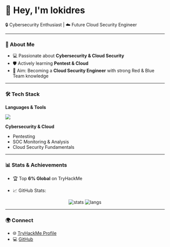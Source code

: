 
# 🌌 Hey, I'm lokidres  

🔒 Cybersecurity Enthusiast | ☁️ Future Cloud Security Engineer  

---

### 🚀 About Me
- 💻 Passionate about **Cybersecurity & Cloud Security**  
- 🛡️ Actively learning **Pentest & Cloud**  
- 🎯 Aim: Becoming a **Cloud Security Engineer** with strong Red & Blue Team knowledge  

---

### 🛠️ Tech Stack
**Languages & Tools**  
<p>
  <img src="https://skillicons.dev/icons?i=go,python,cs,html,css,linux" />
</p>

**Cybersecurity & Cloud**  
- Pentesting  
- SOC Monitoring & Analysis  
- Cloud Security Fundamentals  

---

### 📊 Stats & Achievements
- 🏆 Top **6% Global** on TryHackMe



- 📈 GitHub Stats:  

<p align="center">
  <img src="https://github-readme-stats.vercel.app/api?username=lokidres&show_icons=true&theme=tokyonight" alt="stats" />
  <img src="https://github-readme-stats.vercel.app/api/top-langs/?username=lokidres&layout=compact&theme=tokyonight" alt="langs" />
</p>

---



### 🌍 Connect
- 🌐 [TryHackMe Profile](https://tryhackme.com/p/lokidres)  
- 💻 [GitHub](https://github.com/lokidres)  


<!--
**Lokidres/Lokidres** is a ✨ _special_ ✨ repository because its `README.md` (this file) appears on your GitHub profile.

Here are some ideas to get you started:

- 🔭 I’m currently working on ...
- 🌱 I’m currently learning ...
- 👯 I’m looking to collaborate on ...
- 🤔 I’m looking for help with ...
- 💬 Ask me about ...
- 📫 How to reach me: ...
- 😄 Pronouns: ...
- ⚡ Fun fact: ...
-->
